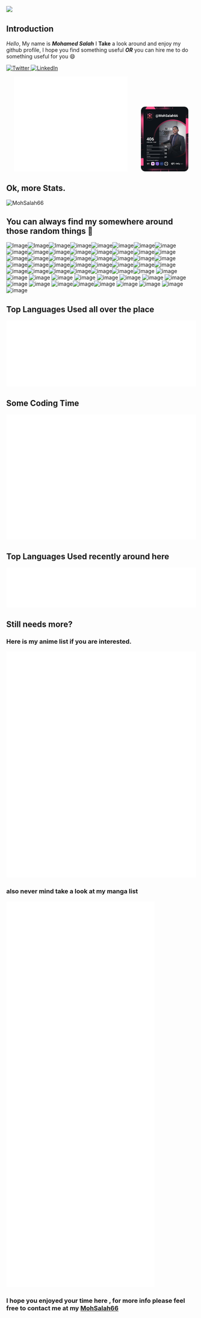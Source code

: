 
![](https://hit.yhype.me/github/profile?user_id=4747488)

## Introduction

_Hello_,
My name is **_Mohamed Salah_** I **Take** a look around and enjoy my github profile, I hope you find something useful **_OR_** you can hire me to do something useful for you :smile:

<div>
  <a href="https://twitter.com/mohSalah66">
    <img
      src="https://img.shields.io/twitter/follow/omBratteng?label=Twitter&logo=twitter&style=flat-square&color=1da1f2&logoColor=ffffff"
      alt="Twitter"
    />
  </a>
  <a href="https://github.com/mohSalah66">
    <img
      src="https://img.shields.io/static/v1?logo=linkedin&style=flat-square&color=0072b1&label=LinkedIn&message=%E2%98%86"
      alt="LinkedIn"
    />
  </a>
</div>

<p align="center">
  <img alt="Profile Overview" src="https://raw.githubusercontent.com/mohSalah66/mohSalah66/master/res/mohsalah66.profile.overview.svg" width="60%">
&nbsp; &nbsp; &nbsp; &nbsp;
  <img alt="Statistics" src="https://raw.githubusercontent.com/mohSalah66/mohSalah66/master/res/mohsalah66.devcard.svg" width="25%">
</p>

## Ok, more Stats.

![MohSalah66](https://github-readme-stats.vercel.app/api?username=mohsalah66&theme=radical&show_icons=true&include_all_commits=true&count_private=true)


## You can always find my somewhere around those random things :superhero:

![Image](https://img.shields.io/badge/Medium-12100E?style=for-the-badge&logo=medium&logoColor=white)![Image](https://img.shields.io/badge/Medium-12100E?style=for-the-badge&logo=medium&logoColor=white)![Image](https://img.shields.io/badge/Bitcoin-000000?style=for-the-badge&logo=bitcoin&logoColor=white)![image](https://img.shields.io/badge/Ethereum-3C3C3D?style=for-the-badge&logo=Ethereum&logoColor=white)![image](https://img.shields.io/badge/MySQL-005C84?style=for-the-badge&logo=mysql&logoColor=white)![image](https://img.shields.io/badge/PostgreSQL-316192?style=for-the-badge&logo=postgresql&logoColor=white)![image](https://img.shields.io/badge/redis-%23DD0031.svg?&style=for-the-badge&logo=redis&logoColor=white)![image](https://img.shields.io/badge/MongoDB-4EA94B?style=for-the-badge&logo=mongodb&logoColor=white)![image](https://img.shields.io/badge/Adobe%20XD-470137?style=for-the-badge&logo=Adobe%20XD&logoColor=#FF61F6)![image](https://img.shields.io/badge/Codecademy-FFF0E5?style=for-the-badge&logo=codecademy&logoColor=303347)![image](https://img.shields.io/badge/Aiqfome-7A1FA2?style=for-the-badge&logo=aiqfome&logoColor=white)![image](https://img.shields.io/badge/Grab-00B14F?style=for-the-badge&logo=grab&logoColor=white)![image](https://img.shields.io/badge/.NET-512BD4?style=for-the-badge&logo=dotnet&logoColor=white)![image](https://img.shields.io/badge/Angular-DD0031?style=for-the-badge&logo=angular&logoColor=white)![image](https://img.shields.io/badge/Apache-D22128?style=for-the-badge&logo=Apache&logoColor=white)![image](https://img.shields.io/badge/Babel-F9DC3E?style=for-the-badge&logo=babel&logoColor=white)![image](https://img.shields.io/badge/Bootstrap-563D7C?style=for-the-badge&logo=bootstrap&logoColor=white)![image](https://img.shields.io/badge/Docker-2CA5E0?style=for-the-badge&logo=docker&logoColor=white)![image](https://img.shields.io/badge/Django-092E20?style=for-the-badge&logo=django&logoColor=green)![image](https://img.shields.io/badge/Flask-000000?style=for-the-badge&logo=flask&logoColor=white)![image](https://img.shields.io/badge/gradle-02303A?style=for-the-badge&logo=gradle&logoColor=white)![image](https://img.shields.io/badge/Gulp-CF4647?style=for-the-badge&logo=gulp&logoColor=white)![image](https://img.shields.io/badge/Jest-C21325?style=for-the-badge&logo=jest&logoColor=white)![image](https://img.shields.io/badge/JWT-000000?style=for-the-badge&logo=JSON%20web%20tokens&logoColor=white)![image](https://img.shields.io/badge/kubernetes-326ce5.svg?&style=for-the-badge&logo=kubernetes&logoColor=white)![image](https://img.shields.io/badge/Laravel-FF2D20?style=for-the-badge&logo=laravel&logoColor=white)![image](https://img.shields.io/badge/Nginx-009639?style=for-the-badge&logo=nginx&logoColor=white)![image](https://img.shields.io/badge/Microsoft-666666?style=for-the-badge&logo=microsoft&logoColor=white)![image](https://img.shields.io/badge/Node.js-339933?style=for-the-badge&logo=nodedotjs&logoColor=white)![image](https://img.shields.io/badge/npm-CB3837?style=for-the-badge&logo=npm&logoColor=white)![image](https://img.shields.io/badge/NuGet-004880?style=for-the-badge&logo=nuget&logoColor=white)![image](https://img.shields.io/badge/Android_Studio-3DDC84?style=for-the-badge&logo=android-studio&logoColor=white)![image](https://img.shields.io/badge/Visual_Studio-5C2D91?style=for-the-badge&logo=visual%20studio&logoColor=white)![image](https://img.shields.io/badge/Visual_Studio_Code-0078D4?style=for-the-badge&logo=visual%20studio%20code&logoColor=white)![image](https://img.shields.io/badge/C%23-239120?style=for-the-badge&logo=c-sharp&logoColor=white)![image](https://img.shields.io/badge/Dart-0175C2?style=for-the-badge&logo=dart&logoColor=white)![image](https://img.shields.io/badge/Java-ED8B00?style=for-the-badge&logo=java&logoColor=white)![image](https://img.shields.io/badge/Go-00ADD8?style=for-the-badge&logo=go&logoColor=white)![image](https://img.shields.io/badge/JavaScript-323330?style=for-the-badge&logo=javascript&logoColor=F7DF1E) ![image](https://img.shields.io/badge/Microsoft_Edge-0078D7?style=for-the-badge&logo=Microsoft-edge&logoColor=white)![image](https://img.shields.io/badge/windows%20terminal-4D4D4D?style=for-the-badge&logo=windows%20terminal&logoColor=white)
![image](https://img.shields.io/badge/GIT-E44C30?style=for-the-badge&logo=git&logoColor=white)
![image](https://img.shields.io/badge/YouTube-FF0000?style=for-the-badge&logo=youtube&logoColor=white)
![image](https://img.shields.io/badge/SoundCloud-FF3300?style=for-the-badge&logo=soundcloud&logoColor=white)
![image](https://img.shields.io/badge/Twitter-1DA1F2?style=for-the-badge&logo=twitter&logoColor=white)
![image](https://img.shields.io/badge/Reddit-FF4500?style=for-the-badge&logo=reddit&logoColor=white)
![image](https://img.shields.io/badge/GitHub-100000?style=for-the-badge&logo=github&logoColor=white)
![image](https://img.shields.io/badge/Raspberry%20Pi-A22846?style=for-the-badge&logo=Raspberry%20Pi&logoColor=white)
![image](https://img.shields.io/badge/Windows_95-008080?style=for-the-badge&logo=windows-95&logoColor=white)
![image](https://img.shields.io/badge/Ubuntu-E95420?style=for-the-badge&logo=ubuntu&logoColor=white)
![image](https://img.shields.io/badge/Linux-FCC624?style=for-the-badge&logo=linux&logoColor=black)![image](https://img.shields.io/badge/Debian-A81D33?style=for-the-badge&logo=debian&logoColor=white)![image](https://img.shields.io/badge/Flutter-02569B?style=for-the-badge&logo=flutter&logoColor=white)
![image](https://img.shields.io/badge/Kotlin-0095D5?&style=for-the-badge&logo=kotlin&logoColor=white)
![image](https://img.shields.io/badge/TypeScript-007ACC?style=for-the-badge&logo=typescript&logoColor=white)
![image](https://img.shields.io/badge/Python-FFD43B?style=for-the-badge&logo=python&logoColor=blue)
![image](https://img.shields.io/badge/PHP-777BB4?style=for-the-badge&logo=php&logoColor=white)

## Top Languages Used all over the place

![Metrics](/res/mohsalah66.languages.details.svg)

## Some Coding Time

![Metrics](/res/mohsalah66.habits.charts.svg)

## Top Languages Used recently around here

![Metrics](/res/mohsalah66.languages.recent.svg)

## Still needs more?

### Here is my anime list if you are interested.

![Metrics](/res/mohsalah66.anilist.svg)

### also never mind take a look at my manga list

![Metrics](/res/mohsalah66.anilist.manga.svg)

### I hope you enjoyed your time here , for more info please feel free to contact me at my [MohSalah66](https://mohsalah.net)
